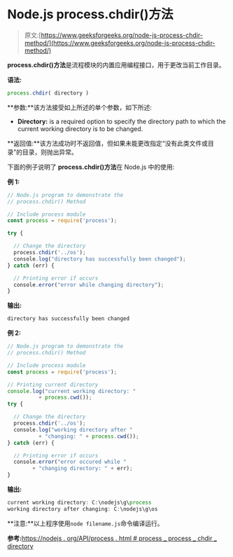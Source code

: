 # Node.js process.chdir()方法

> 原文:[https://www.geeksforgeeks.org/node-js-process-chdir-method/](https://www.geeksforgeeks.org/node-js-process-chdir-method/)

**process.chdir()方法**是流程模块的内置应用编程接口，用于更改当前工作目录。

**语法:**

```js
process.chdir( directory )
```

**参数:**该方法接受如上所述的单个参数，如下所述:

*   **Directory:** is a required option to specify the directory path to which the current working directory is to be changed.

**返回值:**该方法成功时不返回值，但如果未能更改指定“没有此类文件或目录”的目录，则抛出异常。

下面的例子说明了 **process.chdir()方法**在 Node.js 中的使用:

**例 1:**

```js
// Node.js program to demonstrate the     
// process.chdir() Method

// Include process module
const process = require('process');

try {

  // Change the directory
  process.chdir('../os');
  console.log("directory has successfully been changed");
} catch (err) {

  // Printing error if occurs
  console.error("error while changing directory");
}
```

**输出:**

```js
directory has successfully been changed

```

**例 2:**

```js
// Node.js program to demonstrate the     
// process.chdir() Method

// Include process module
const process = require('process');

// Printing current directory
console.log("current working directory: "
          + process.cwd());
try {

  // Change the directory
  process.chdir('../os');
  console.log("working directory after "
          + "changing: " + process.cwd());
} catch (err) {

  // Printing error if occurs
  console.error("error occured while "
        + "changing directory: " + err);
}
```

**输出:**

```js
current working directory: C:\nodejs\g\process
working directory after changing: C:\nodejs\g\os

```

**注意:**以上程序使用`node filename.js`命令编译运行。

**参考:**[https://nodejs . org/API/process . html # process _ process _ chdir _ directory](https://nodejs.org/api/process.html#process_process_chdir_directory)